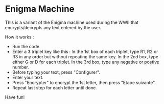 # Enigma Machine
This is a variant of the Enigma machine used during the WWII that encrypts/decrypts any text entered by the user.

How it works : 
* Run the code.
* Enter a 3 triplet key like this : In the 1st box of each triplet, type R1, R2 or R3 in any order but without repeating the same key. In the 2nd box, type either G or D for each triplet. In the 3rd box, type any negative or postive number.
* Before typing your text, press "Configurer".
* Enter your text.
* Press "Encrypter" to encrypt the 1st letter, then press "Etape suivante".
* Repeat last step for each letter until done.

Have fun!
